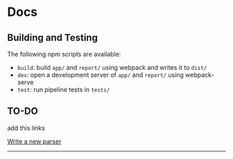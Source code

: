# Docs

## Building and Testing

The following npm scripts are available:

* `build`: build `app/` and `report/` using webpack and writes it to `dist/`
* `dev`: open a development server of `app/` and `report/` using webpack-serve
* `test`: run pipeline tests in `tests/`

## TO-DO

add this links

[Write a new parser](pipeline/parse/parsers/README.md)

---
